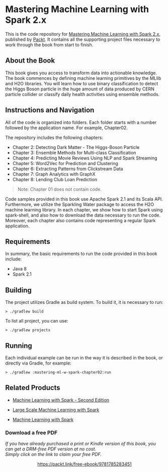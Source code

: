 # Mastering Machine Learning with Spark 2.x
This is the code repository for [Mastering Machine Learning with Spark 2.x](https://www.packtpub.com/big-data-and-business-intelligence/mastering-machine-learning-spark-2x?utm_source=github&utm_medium=repository&utm_campaign=9781785283451), published by [Packt](https://www.packtpub.com/?utm_source=github). It contains all the supporting project files necessary to work through the book from start to finish.


## About the Book
This book gives you access to transform data into actionable knowledge.
The book commences by defining machine learning primitives by the MLlib and H2O libraries.
You will learn how to use binary classification to detect the Higgs Boson particle in the huge
amount of data produced by CERN particle collider or classify daily health activities
using ensemble methods.


## Instructions and Navigation
All of the code is organized into folders. Each folder starts with a number followed by the application name. For example, Chapter02.

The repository includes the following chapters:
  - Chapter 2: Detecting Dark Matter - The Higgs-Boson Particle
  - Chapter 3: Ensemble Methods for Multi-class Classification
  - Chapter 4: Predicting Movie Reviews Using NLP and Spark Streaming
  - Chapter 5: Word2Vec for Prediction and Clustering
  - Chapter 6: Extracting Patterns from Clickstream Data
  - Chapter 7: Graph Analytics with GraphX
  - Chapter 8: Lending Club Loan Prediction

> Note: Chapter 01 does not contain code.

Code samples provided in this book use Apache Spark 2.1 and its Scala API.
Furthermore, we utilize the Sparkling Water package to access the H2O machine learning library.
In each chapter, we show how to start Spark using spark-shell, and also how to download the data
necessary to run the code.
Moreover, each chapter also contains code representing a regular Spark application.

## Requirements
In summary, the basic requirements to run the code provided in this book include:

  - Java 8
  - Spark 2.1

## Building
The project utilizes Gradle as build system. To build it, it is necessary to run:

```shell
> ./gradlew build
```

To list all project, you can use:

```shell
> ./gradlew projects
```

## Running
Each individual example can be run in the way it is described in the book, or directly
via Gradle, for example:

```shell
> ./gradlew :mastering-ml-w-spark-chapter02:run
```

## Related Products
* [Machine Learning with Spark - Second Edition](https://www.packtpub.com/big-data-and-business-intelligence/machine-learning-spark-second-edition?utm_source=github&utm_medium=repository&utm_campaign=9781785889936)

* [Large Scale Machine Learning with Spark](https://www.packtpub.com/big-data-and-business-intelligence/large-scale-machine-learning-spark?utm_source=github&utm_medium=repository&utm_campaign=9781785888748)

* [Machine Learning with Spark](https://www.packtpub.com/big-data-and-business-intelligence/machine-learning-spark?utm_source=github&utm_medium=repository&utm_campaign=9781783288519)
### Download a free PDF

 <i>If you have already purchased a print or Kindle version of this book, you can get a DRM-free PDF version at no cost.<br>Simply click on the link to claim your free PDF.</i>
<p align="center"> <a href="https://packt.link/free-ebook/9781785283451">https://packt.link/free-ebook/9781785283451 </a> </p>